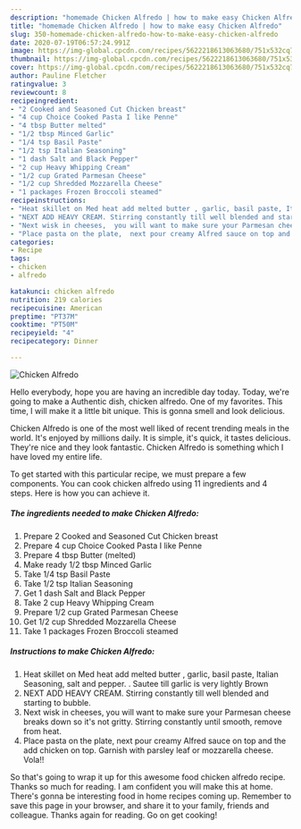 ```yaml
---
description: "homemade Chicken Alfredo | how to make easy Chicken Alfredo"
title: "homemade Chicken Alfredo | how to make easy Chicken Alfredo"
slug: 350-homemade-chicken-alfredo-how-to-make-easy-chicken-alfredo
date: 2020-07-19T06:57:24.991Z
image: https://img-global.cpcdn.com/recipes/5622218613063680/751x532cq70/chicken-alfredo-recipe-main-photo.jpg
thumbnail: https://img-global.cpcdn.com/recipes/5622218613063680/751x532cq70/chicken-alfredo-recipe-main-photo.jpg
cover: https://img-global.cpcdn.com/recipes/5622218613063680/751x532cq70/chicken-alfredo-recipe-main-photo.jpg
author: Pauline Fletcher
ratingvalue: 3
reviewcount: 8
recipeingredient:
- "2 Cooked and Seasoned Cut Chicken breast"
- "4 cup Choice Cooked Pasta I like Penne"
- "4 tbsp Butter melted"
- "1/2 tbsp Minced Garlic"
- "1/4 tsp Basil Paste"
- "1/2 tsp Italian Seasoning"
- "1 dash Salt and Black Pepper"
- "2 cup Heavy Whipping Cream"
- "1/2 cup Grated Parmesan Cheese"
- "1/2 cup Shredded Mozzarella Cheese"
- "1 packages Frozen Broccoli steamed"
recipeinstructions:
- "Heat skillet on Med heat add melted butter , garlic, basil paste, Italian Seasoning, salt and pepper. . Sautee till garlic is very lightly Brown"
- "NEXT ADD HEAVY CREAM. Stirring constantly till well blended and starting to bubble."
- "Next wisk in cheeses,  you will want to make sure your Parmesan cheese breaks down so it&#39;s not gritty.  Stirring constantly until smooth,  remove from heat."
- "Place pasta on the plate,  next pour creamy Alfred sauce on top and the add chicken on top.  Garnish with parsley leaf or mozzarella cheese. Vola!!"
categories:
- Recipe
tags:
- chicken
- alfredo

katakunci: chicken alfredo 
nutrition: 219 calories
recipecuisine: American
preptime: "PT37M"
cooktime: "PT50M"
recipeyield: "4"
recipecategory: Dinner

---
```



![Chicken Alfredo](https://img-global.cpcdn.com/recipes/5622218613063680/751x532cq70/chicken-alfredo-recipe-main-photo.jpg)

Hello everybody, hope you are having an incredible day today. Today, we're going to make a Authentic dish, chicken alfredo. One of my favorites. This time, I will make it a little bit unique. This is gonna smell and look delicious.



Chicken Alfredo is one of the most well liked of recent trending meals in the world. It's enjoyed by millions daily. It is simple, it's quick, it tastes delicious. They're nice and they look fantastic. Chicken Alfredo is something which I have loved my entire life.


To get started with this particular recipe, we must prepare a few components. You can cook chicken alfredo using 11 ingredients and 4 steps. Here is how you can achieve it.

<!--inarticleads1-->

##### The ingredients needed to make Chicken Alfredo:

1. Prepare 2 Cooked and Seasoned Cut Chicken breast
1. Prepare 4 cup Choice Cooked Pasta I like Penne
1. Prepare 4 tbsp Butter (melted)
1. Make ready 1/2 tbsp Minced Garlic
1. Take 1/4 tsp Basil Paste
1. Take 1/2 tsp Italian Seasoning
1. Get 1 dash Salt and Black Pepper
1. Take 2 cup Heavy Whipping Cream
1. Prepare 1/2 cup Grated Parmesan Cheese
1. Get 1/2 cup Shredded Mozzarella Cheese
1. Take 1 packages Frozen Broccoli steamed




<!--inarticleads2-->

##### Instructions to make Chicken Alfredo:

1. Heat skillet on Med heat add melted butter , garlic, basil paste, Italian Seasoning, salt and pepper. . Sautee till garlic is very lightly Brown
1. NEXT ADD HEAVY CREAM. Stirring constantly till well blended and starting to bubble.
1. Next wisk in cheeses,  you will want to make sure your Parmesan cheese breaks down so it&#39;s not gritty.  Stirring constantly until smooth,  remove from heat.
1. Place pasta on the plate,  next pour creamy Alfred sauce on top and the add chicken on top.  Garnish with parsley leaf or mozzarella cheese. Vola!!




So that's going to wrap it up for this awesome food chicken alfredo recipe. Thanks so much for reading. I am confident you will make this at home. There's gonna be interesting food in home recipes coming up. Remember to save this page in your browser, and share it to your family, friends and colleague. Thanks again for reading. Go on get cooking!
